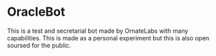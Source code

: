 # OracleBot
This is a test and secretarial bot made by OrnateLabs with many capabilities. This is made as a personal experiment but this is also open soursed for the public.
